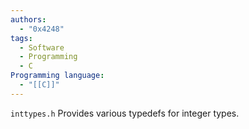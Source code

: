 ```yaml
---
authors:
  - "0x4248"
tags:
  - Software
  - Programming
  - C
Programming language:
  - "[[C]]"
---
```

`inttypes.h` Provides various typedefs for integer types.